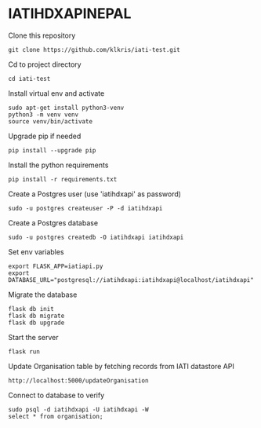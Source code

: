 # IATIHDXAPINEPAL

Clone this repository
```
git clone https://github.com/klkris/iati-test.git
```

Cd to project directory
```
cd iati-test
```

Install virtual env and activate 
```
sudo apt-get install python3-venv
python3 -m venv venv
source venv/bin/activate
```

Upgrade pip if needed
```
pip install --upgrade pip
```

Install the python requirements 
```
pip install -r requirements.txt
```

Create a Postgres user (use 'iatihdxapi' as password)
```
sudo -u postgres createuser -P -d iatihdxapi
```

Create a Postgres database
```
sudo -u postgres createdb -O iatihdxapi iatihdxapi
```

Set env variables
```
export FLASK_APP=iatiapi.py
export DATABASE_URL="postgresql://iatihdxapi:iatihdxapi@localhost/iatihdxapi"
```

Migrate the database
```
flask db init
flask db migrate
flask db upgrade
```

Start the server
```
flask run
```
Update Organisation table by fetching records from IATI datastore API
```
http://localhost:5000/updateOrganisation
```

Connect to database to verify
```
sudo psql -d iatihdxapi -U iatihdxapi -W
select * from organisation;
```
